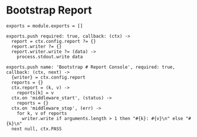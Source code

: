 
# Bootstrap Report

    exports = module.exports = []

    exports.push required: true, callback: (ctx) ->
      report = ctx.config.report ?= {}
      report.writer ?= {}
      report.writer.write ?= (data) ->
        process.stdout.write data

    exports.push name: 'Bootstrap # Report Console', required: true, callback: (ctx, next) ->
      {writer} = ctx.config.report
      reports = {}
      ctx.report = (k, v) ->
        reports[k] = v
      ctx.on 'middleware_start', (status) ->
        reports = {}
      ctx.on 'middleware_stop', (err) ->
        for k, v of reports
          writer.write if arguments.length > 1 then "#{k}: #{v}\n" else "#{k}\n"
      next null, ctx.PASS